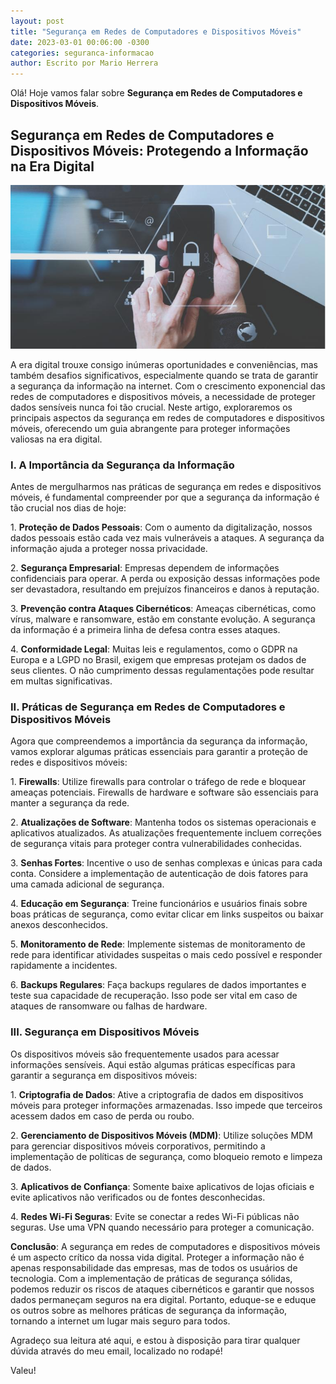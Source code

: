 ```yaml
---
layout: post
title: "Segurança em Redes de Computadores e Dispositivos Móveis"
date: 2023-03-01 00:06:00 -0300
categories: seguranca-informacao
author: Escrito por Mario Herrera
---
```


Olá! Hoje vamos falar sobre **Segurança em Redes de Computadores e Dispositivos Móveis**.

## Segurança em Redes de Computadores e Dispositivos Móveis: Protegendo a Informação na Era Digital


![](https://github.com/mariopuebla17/blog/blob/main/_images/202303/si6.jpg?raw=true)

A era digital trouxe consigo inúmeras oportunidades e conveniências, mas também desafios significativos, especialmente quando se trata de garantir a segurança da informação na internet. Com o crescimento exponencial das redes de computadores e dispositivos móveis, a necessidade de proteger dados sensíveis nunca foi tão crucial. Neste artigo, exploraremos os principais aspectos da segurança em redes de computadores e dispositivos móveis, oferecendo um guia abrangente para proteger informações valiosas na era digital.

### I. A Importância da Segurança da Informação

Antes de mergulharmos nas práticas de segurança em redes e dispositivos móveis, é fundamental compreender por que a segurança da informação é tão crucial nos dias de hoje:

1\. **Proteção de Dados Pessoais**: Com o aumento da digitalização, nossos dados pessoais estão cada vez mais vulneráveis a ataques. A segurança da informação ajuda a proteger nossa privacidade.

2\. **Segurança Empresarial**: Empresas dependem de informações confidenciais para operar. A perda ou exposição dessas informações pode ser devastadora, resultando em prejuízos financeiros e danos à reputação.

3\. **Prevenção contra Ataques Cibernéticos**: Ameaças cibernéticas, como vírus, malware e ransomware, estão em constante evolução. A segurança da informação é a primeira linha de defesa contra esses ataques.

4\. **Conformidade Legal**: Muitas leis e regulamentos, como o GDPR na Europa e a LGPD no Brasil, exigem que empresas protejam os dados de seus clientes. O não cumprimento dessas regulamentações pode resultar em multas significativas.

### II. Práticas de Segurança em Redes de Computadores e Dispositivos Móveis

Agora que compreendemos a importância da segurança da informação, vamos explorar algumas práticas essenciais para garantir a proteção de redes e dispositivos móveis:

1\. **Firewalls**: Utilize firewalls para controlar o tráfego de rede e bloquear ameaças potenciais. Firewalls de hardware e software são essenciais para manter a segurança da rede.

2\. **Atualizações de Software**: Mantenha todos os sistemas operacionais e aplicativos atualizados. As atualizações frequentemente incluem correções de segurança vitais para proteger contra vulnerabilidades conhecidas.

3\. **Senhas Fortes**: Incentive o uso de senhas complexas e únicas para cada conta. Considere a implementação de autenticação de dois fatores para uma camada adicional de segurança.

4\. **Educação em Segurança**: Treine funcionários e usuários finais sobre boas práticas de segurança, como evitar clicar em links suspeitos ou baixar anexos desconhecidos.

5\. **Monitoramento de Rede**: Implemente sistemas de monitoramento de rede para identificar atividades suspeitas o mais cedo possível e responder rapidamente a incidentes.

6\. **Backups Regulares**: Faça backups regulares de dados importantes e teste sua capacidade de recuperação. Isso pode ser vital em caso de ataques de ransomware ou falhas de hardware.

### III. Segurança em Dispositivos Móveis

Os dispositivos móveis são frequentemente usados para acessar informações sensíveis. Aqui estão algumas práticas específicas para garantir a segurança em dispositivos móveis:

1\. **Criptografia de Dados**: Ative a criptografia de dados em dispositivos móveis para proteger informações armazenadas. Isso impede que terceiros acessem dados em caso de perda ou roubo.

2\. **Gerenciamento de Dispositivos Móveis (MDM)**: Utilize soluções MDM para gerenciar dispositivos móveis corporativos, permitindo a implementação de políticas de segurança, como bloqueio remoto e limpeza de dados.

3\. **Aplicativos de Confiança**: Somente baixe aplicativos de lojas oficiais e evite aplicativos não verificados ou de fontes desconhecidas.

4\. **Redes Wi-Fi Seguras**: Evite se conectar a redes Wi-Fi públicas não seguras. Use uma VPN quando necessário para proteger a comunicação.  


**Conclusão**: A segurança em redes de computadores e dispositivos móveis é um aspecto crítico da nossa vida digital. Proteger a informação não é apenas responsabilidade das empresas, mas de todos os usuários de tecnologia. Com a implementação de práticas de segurança sólidas, podemos reduzir os riscos de ataques cibernéticos e garantir que nossos dados permaneçam seguros na era digital. Portanto, eduque-se e eduque os outros sobre as melhores práticas de segurança da informação, tornando a internet um lugar mais seguro para todos.  


Agradeço sua leitura até aqui, e estou à disposição para tirar qualquer dúvida através do meu email, localizado no rodapé!

Valeu!